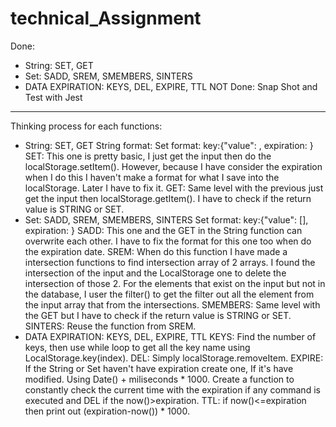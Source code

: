 # technical_Assignment
Done:
* String: SET, GET
* Set: SADD, SREM, SMEMBERS, SINTERS
* DATA EXPIRATION: KEYS, DEL, EXPIRE, TTL
NOT Done:
Snap Shot and Test with Jest

--------------------------------------------------------------
Thinking process for each functions:

* String: SET, GET
  String format: Set format: key:{"value": , expiration: }
  SET: This one is pretty basic, I just get the input then do the localStorage.setItem(). However, because I have consider the expiration when I do this I haven't make a   format for what I save into the localStorage. Later I have to fix it.
  GET: Same level with the previous just get the input then localStorage.getItem(). I have to check if the return value is STRING or SET.
* Set: SADD, SREM, SMEMBERS, SINTERS
  Set format: key:{"value": [], expiration: }
  SADD: This one and the GET in the String function can overwrite each other. I have to fix the format for this one too when do the expiration date.
  SREM: When do this function I have made a intersection functions to find intersection array of 2 arrays. I found the intersection of the input and the LocalStorage one   to delete the intersection of those 2. For the elements that exist on the input but not in the database, I user the filter() to get the filter out all the element from   the input array that from the intersections.
  SMEMBERS: Same level with the GET but I have to check if the return value is STRING or SET.
  SINTERS: Reuse the function from SREM.
* DATA EXPIRATION: KEYS, DEL, EXPIRE, TTL
  KEYS: Find the number of keys, then use while loop to get all the key name using LocalStorage.key(index).
  DEL: Simply localStorage.removeItem.
  EXPIRE: If the String or Set haven't have expiration create one, If it's have modified. Using Date() + miliseconds * 1000. Create a function to constantly check the 
  current time with the expiration if any command is executed and DEL if the now()>expiration.
  TTL: if now()<=expiration then print out (expiration-now()) * 1000.
  
